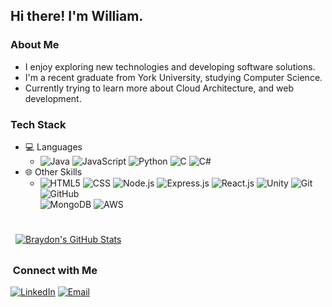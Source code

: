<!--
<img src="https://avatars.githubusercontent.com/u/39043113?s=400&u=95cf7c37595e1401ba08f74070f24caccef5b07d&v=4">
-->

<h2> Hi there! I'm William.</h2>

<h3>About Me </h3>

- I enjoy exploring new technologies and developing software solutions.
- I'm a recent graduate from York University, studying Computer Science.
- Currently trying to learn more about Cloud Architecture, and web development.

<h3>Tech Stack</h3>

- 💻 Languages
  * ![Java](https://img.shields.io/badge/-Java-333333?style=flat&logo=Java&logoColor=007396)
  ![JavaScript](https://img.shields.io/badge/-JavaScript-333333?style=flat&logo=javascript)
  ![Python](https://img.shields.io/badge/-Python-333333?style=flat&logo=python)
  ![C](https://img.shields.io/badge/-C-333333?style=flat&logo=C%2B%2B&logoColor=00599C)
  ![C#](https://img.shields.io/badge/-C%23-333333?style=flat&logo=c-sharp&logoColor=00599C)
- 🌐 Other Skills
  * ![HTML5](https://img.shields.io/badge/-HTML5-333333?style=flat&logo=HTML5)
  ![CSS](https://img.shields.io/badge/-CSS-333333?style=flat&logo=CSS3&logoColor=1572B6)
  ![Node.js](https://img.shields.io/badge/-Node.js-333333?style=flat&logo=node.js)
  ![Express.js](https://img.shields.io/badge/-express.js-333333?style=flat&logo=express)
  ![React.js](https://img.shields.io/badge/-React.js-333333?style=flat&logo=react)
  ![Unity](https://img.shields.io/badge/-Unity-333333?style=flat&logo=unity)
  ![Git](https://img.shields.io/badge/-Git-333333?style=flat&logo=git)
  ![GitHub](https://img.shields.io/badge/-GitHub-333333?style=flat&logo=github)  
  ![MongoDB](https://img.shields.io/badge/-MongoDB-333333?style=flat&logo=mongodb)
  ![AWS](https://img.shields.io/badge/-AWS-333333?style=flat&logo=amazon-aws)


<br/>

<a href="https://github.com/willu98">
  <img align="center" style="margin:0.5rem" src="https://github-readme-stats.vercel.app/api?username=willu98&show_icons=true&line_height=27&count_private=true&title_color=ffffff&text_color=c9cacc&icon_color=4AB097&bg_color=1A2B34" alt="Braydon's GitHub Stats" />
</a>

<br/>

<h3>&nbsp;Connect with Me </h3>

<a href="https://www.linkedin.com/in/william-pu/"><img alt="LinkedIn" src="https://img.shields.io/badge/LinkedIn-William%20Pu-blue?style=flat-square&logo=linkedin"></a>
<a href="william.pu98@gmail.com"><img alt="Email" src="https://img.shields.io/badge/Email-william.pu98@gmail.com-blue?style=flat-square&logo=gmail"></a>

<!--
**willu98/willu98** is a ✨ _special_ ✨ repository because its `README.md` (this file) appears on your GitHub profile.

Here are some ideas to get you started:

- 🔭 I’m currently working on ...
- 🌱 I’m currently learning ...
- 👯 I’m looking to collaborate on ...
- 🤔 I’m looking for help with ...
- 💬 Ask me about ...
- 📫 How to reach me: ...
- 😄 Pronouns: ...
- ⚡ Fun fact: ...
-->
